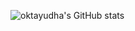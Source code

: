 <!--![Top Langs](https://github-readme-stats.vercel.app/api/top-langs/?username=oktayudha05&layout=compact)-->
![oktayudha's GitHub stats](https://github-readme-stats.vercel.app/api/top-langs/?username=oktayudha05&show_icons=true&theme=transparent)
<!--
**oktayudha05/oktayudha05** is a ✨ _special_ ✨ repository because its `README.md` (this file) appears on your GitHub profile.

Here are some ideas to get you started:

- 🔭 I’m currently working on ...
- 🌱 I’m currently learning ...
- 👯 I’m looking to collaborate on ...
- 🤔 I’m looking for help with ...
- 💬 Ask me about ...
- 📫 How to reach me: ...
- 😄 Pronouns: ...
- ⚡ Fun fact: ...
-->

